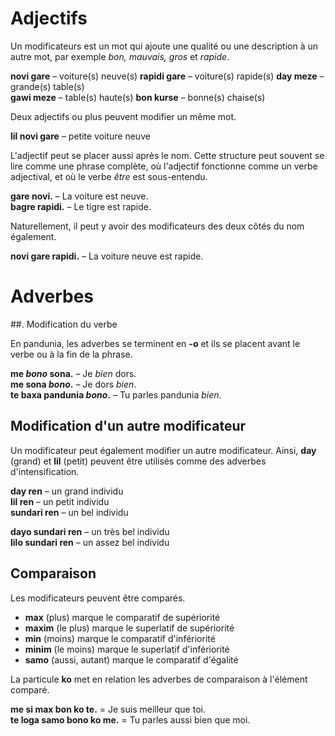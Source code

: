 # Adjectifs

Un modificateurs est un mot qui ajoute une qualité ou une description à un autre mot, par exemple _bon, mauvais, gros_ et _rapide_.

**novi gare** 
– voiture(s) neuve(s)
**rapidi gare** 
– voiture(s) rapide(s)
**day meze** 
– grande(s) table(s)  
**gawi meze** 
– table(s) haute(s) 
**bon kurse** 
– bonne(s) chaise(s)

Deux adjectifs ou plus peuvent modifier un même mot.

**lil novi gare** 
– petite voiture neuve

L'adjectif peut se placer aussi après le nom.
Cette structure peut souvent se lire comme une phrase complète, où l'adjectif fonctionne comme un verbe adjectival, et où le verbe _être_ est sous-entendu.

**gare novi.** 
– La voiture est neuve.  
**bagre rapidi.** 
– Le tigre est rapide.

Naturellement, il peut y avoir des modificateurs des deux côtés du nom également.

**novi gare rapidi.** 
– La voiture neuve est rapide.

# Adverbes

##. Modification du verbe

En pandunia, les adverbes se terminent en **-o** et ils se placent avant le verbe ou à la fin de la phrase.

**me _bono_ sona.** 
– Je _bien_ dors.  
**me sona _bono_.** 
– Je dors _bien_.  
**te baxa pandunia _bono_.** 
– Tu parles pandunia _bien_.


## Modification d'un autre modificateur

Un modificateur peut également modifier un autre modificateur.
Ainsi, **day** (grand) et **lil** (petit) peuvent être utilisés comme des adverbes d'intensification.

**day ren** 
– un grand individu  
**lil ren** 
– un petit individu  
**sundari ren** 
– un bel individu

**dayo sundari ren** 
– un très bel individu  
**lilo sundari ren** 
– un assez bel individu


## Comparaison

Les modificateurs peuvent être comparés.

- **max** (plus) marque le comparatif de supériorité
- **maxim** (le plus) marque le superlatif de supériorité
- **min** (moins) marque le comparatif d'infériorité
- **minim** (le moins) marque le superlatif d'infériorité
- **samo** (aussi, autant) marque le comparatif d'égalité

La particule **ko** met en relation les adverbes de comparaison à l'élément comparé.

**me si max bon ko te.**
= Je suis meilleur que toi.  
**te loga samo bono ko me.**
= Tu parles aussi bien que moi.


